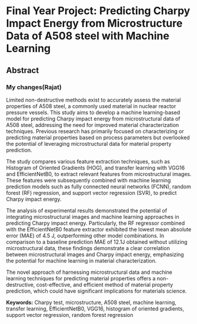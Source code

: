 # Final Year Project: Predicting Charpy Impact Energy from Microstructure Data of A508 steel with Machine Learning
## Abstract
### My changes(Rajat) 
Limited non-destructive methods exist to accurately assess the material properties of A508 steel, a commonly used material in nuclear reactor pressure vessels. This study aims to develop a machine learning-based model for predicting Charpy impact energy from microstructural data of A508 steel, addressing the need for improved material characterization techniques. Previous research has primarily focused on characterizing or predicting material properties based on process parameters but overlooked the potential of leveraging microstructural data for material property prediction. 

The study compares various feature extraction techniques, such as Histogram of Oriented Gradients (HOG), and transfer learning with VGG16 and EfficientNetB0, to extract relevant features from microstructural images. These features were subsequently combined with machine learning prediction models such as fully connected neural networks (FCNN), random forest (RF) regression, and support vector regression (SVR), to predict Charpy impact energy.

The analysis of experimental results demonstrated the potential of integrating microstructural images and machine learning approaches in predicting Charpy impact energy. Particularly, the RF regressor combined with the EfficientNetB0 feature extractor exhibited the lowest mean absolute error (MAE) of 4.5 J, outperforming other model combinations. In comparison to a baseline prediction MAE of 12.1J obtained without utilizing microstructural data, these findings demonstrate a clear correlation between microstructural images and Charpy impact energy, emphasizing the potential for machine learning in material characterization.

The novel approach of harnessing microstructural data and machine learning techniques for predicting material properties offers a non-destructive, cost-effective, and efficient method of material property prediction, which could have significant implications for materials science.

**Keywords:** Charpy test, microstructure, A508 steel, machine learning, transfer learning, EfficientNetB0, VGG16, histogram of oriented gradients, support vector regression, random forest regression
